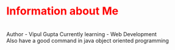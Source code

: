 <style>
  h1{
    color:red
  }
</style>
<h1>Information about Me</h1>
<br>
<div1>Author - Vipul Gupta</div>
<div2>Currently learning - Web Development </div2>
<br>
Also have a good command in java object oriented programming
<br>
